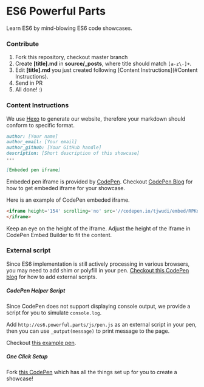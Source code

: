 # ES6 Powerful Parts

Learn ES6 by mind-blowing ES6 code showcases.

### Contribute

1. Fork this repository, checkout master branch
2. Create **[title].md** in **source/_posts**, where title should match `[a-z\-]+`.
3. Edit **[title].md** you just created following [Content Instructions](#Content Instructions).
4. Send in PR
5. All done! :)

### Content Instructions

We use [Hexo](http://hexo.io) to generate our website, therefore your markdown should conform to specific format.

```markdown
author: [Your name]
author_email: [Your email]
author_github: [Your GitHub handle]
description: [Short description of this showcase]
---

[Embeded pen iframe]
```

Embeded pen iframe is provided by [CodePen](http://codepen.io). Checkout [CodePen Blog](https://blog.codepen.io/documentation/features/embedded-pens/) for how to get embeded iframe for your showcase.

Here is an example of CodePen embeded iframe.

```html
<iframe height='154' scrolling='no' src='//codepen.io/tjwudi/embed/RPKqbq/?height=154&theme-id=15620&default-tab=js' frameborder='no' allowtransparency='true' allowfullscreen='true' style='width: 100%;'>See the Pen <a href='http://codepen.io/tjwudi/pen/RPKqbq/'>RPKqbq</a> by John Wu (<a href='http://codepen.io/tjwudi'>@tjwudi</a>) on <a href='http://codepen.io'>CodePen</a>.
</iframe>
```

Keep an eye on the height of the iframe. Adjust the height of the iframe in CodePen Embed Builder to fit the content.

### External script

Since ES6 implementation is still actively processing in various browsers, you may need to add shim or polyfill in your pen. [Checkout this CodePen blog](https://blog.codepen.io/documentation/editor/adding-external-resources/) for how to add external scripts.

##### CodePen Helper Script

Since CodePen does not support displaying console output, we provide a script for you to simulate `console.log`.

Add `http://es6.powerful.parts/js/pen.js` as an external script in your pen, then you can use `_output(message)` to print message to the page.

Checkout [this example pen](http://codepen.io/tjwudi/pen/RPKqbq).

##### One Click Setup

Fork [this CodePen](http://codepen.io/tjwudi/pen/LVxMJG) which has all the things set up for you to create a showcase!
